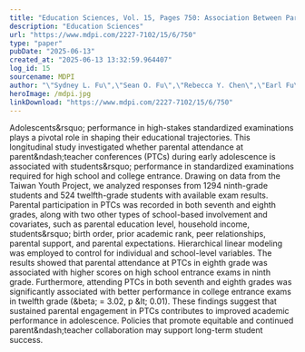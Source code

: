 ```yaml
---
title: "Education Sciences, Vol. 15, Pages 750: Association Between Parental Attendance at Early Adolescence&rsquo;s Parent&ndash;Teacher Conferences and Their Children&rsquo;s Performance in Standardized Exams for High School and College Entrance"
description: "Education Sciences"
url: "https://www.mdpi.com/2227-7102/15/6/750"
type: "paper"
pubDate: "2025-06-13"
created_at: "2025-06-13 13:32:59.964407"
log_id: 15
sourcename: MDPI
author: "\"Sydney L. Fu\",\"Sean O. Fu\",\"Rebecca Y. Chen\",\"Earl Fu\",\"Martin M. Fu\",\"Tony Szu-Hsien Lee\",\"Hsun-Yu Chan\""
heroImage: /mdpi.jpg
linkDownload: "https://www.mdpi.com/2227-7102/15/6/750"
---
```


Adolescents&amp;rsquo; performance in high-stakes standardized examinations plays a pivotal role in shaping their educational trajectories. This longitudinal study investigated whether parental attendance at parent&amp;ndash;teacher conferences (PTCs) during early adolescence is associated with students&amp;rsquo; performance in standardized examinations required for high school and college entrance. Drawing on data from the Taiwan Youth Project, we analyzed responses from 1294 ninth-grade students and 524 twelfth-grade students with available exam results. Parental participation in PTCs was recorded in both seventh and eighth grades, along with two other types of school-based involvement and covariates, such as parental education level, household income, students&amp;rsquo; birth order, prior academic rank, peer relationships, parental support, and parental expectations. Hierarchical linear modeling was employed to control for individual and school-level variables. The results showed that parental attendance at PTCs in eighth grade was associated with higher scores on high school entrance exams in ninth grade. Furthermore, attending PTCs in both seventh and eighth grades was significantly associated with better performance in college entrance exams in twelfth grade (&amp;beta; = 3.02, p &amp;lt; 0.01). These findings suggest that sustained parental engagement in PTCs contributes to improved academic performance in adolescence. Policies that promote equitable and continued parent&amp;ndash;teacher collaboration may support long-term student success.
